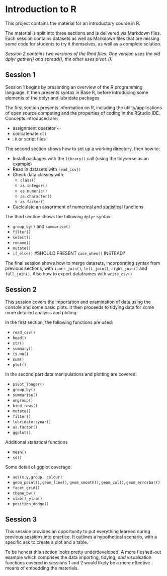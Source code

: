 
# Introduction to R

This project contains the material for an introductory course in R.

The material is split into three sections and is delivered via Markdown files. 
Each session contains datasets as well as Markdown files that are missing some code for students to try it themselves, as well as a complete solution.

*Session 2 contains two versions of the Rmd files. One version uses the
 old dplyr gather() and spread(), the other uses pivot_().*

## Session 1

Session 1 begins by presenting an overview of the R programming language. It then presents syntax in Base R, before introducing some elements of the dplyr and lubridate packages

The first section presents information on R, including the utility/applications of open source computing and the properties of coding in the RStudio IDE. Concepts introduced are:
 - assignment operator `<-`
 - concatenate `c()`
 - `.R` or script files

The second section shows how to set up a working directory, then how to:
 - Install packages with the `library()` call (using the tidyverse as an example)
 - Read in datasets with `read_csv()`
 - Check data classes with:
   - `class()`
   - `as.integer()`
   - `as.numeric()`
   - `as.character()`
   - `as.factor()`
 - Caclculate an assortment of numerical and statistical functions
 
The third section shows the following `dplyr` syntax:
 - `group_by()` and `summarise()`
 - `filter()`
 - `select()`
 - `rename()`
 - `mutate()`
 - `if_else()` #SHOULD PRESENT `case_when()` INSTEAD?

The final session shows how to merge datasets, incorporating syntax from previous sections, with `inner_join()`, `left_join()`, `right_join()` and `full_join()`. Also how to export dataframes with `write_csv()`
 


## Session 2

This session covers the importation and examination of data using the console and some basic plots. It then proceeds to tidying data for some more detailed analysis and ploting.

In the first section, the following functions are used:
 - `read_csv()`
 - `head()`
 - `str()`
 - `summary()`
 - `is.na()`
 - `sum()`
 - `plot()`
 
In the second part data manipulations and plotting are covered:
 - `pivot_longer()`
 - `group_by()`
 - `summarise()`
 - `ungroup()`
 - `bind_rows()`
 - `mutate()`
 - `filter()`
 - `lubridate::year()`
 - `as.factor()`
 - `ggplot()`

Additional statistical functions
 - `mean()`
 - `sd()`

Some detail of ggplot coverage:
 - `aes(x,y,group, colour)`
 - `geom_point()`, `geom_line()`, `geom_smooth()`, `geom_col()`, `geom_errorbar()`
 - `facet_grid()`
 - `theme_bw()`
 - `xlab()`, `ylab()`
 - `position_dodge()`

## Session 3

This session provides an opportunity to put everything learned during previous sessions into practice. It outlines a hypothetical scenario, with a specific ask to create a plot and a table. 

To be honest this section looks pretty underdeveloped. A more fleshed-out example which comprises the data importing, tidying, *and* visualsation functions covered in sessions 1 and 2 would likely be a more effective means of embedding the materials.
